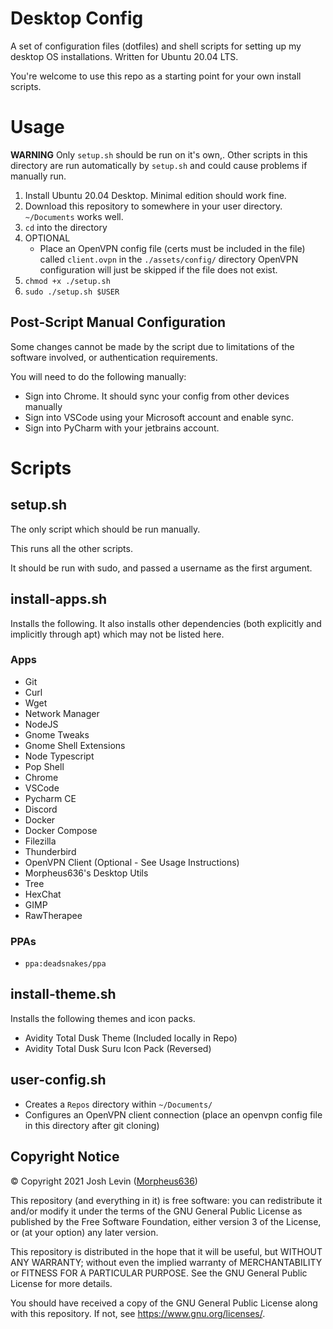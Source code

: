 # Desktop Config
A set of configuration files (dotfiles) and shell scripts for setting up my desktop OS installations. Written for Ubuntu 20.04 LTS.

You're welcome to use this repo as a starting point for your own install scripts.

# Usage
__WARNING__ Only `setup.sh` should be run on it's own,. 
Other scripts in this directory are run automatically by `setup.sh` and could cause problems if manually run.

1. Install Ubuntu 20.04 Desktop. Minimal edition should work fine.
2. Download this repository to somewhere in your user directory. `~/Documents` works well.
3. `cd` into the directory
4. OPTIONAL
    - Place an OpenVPN config file (certs must be included in the file) called `client.ovpn` in the `./assets/config/` directory
    OpenVPN configuration will just be skipped if the file does not exist.
5. `chmod +x ./setup.sh`
6. `sudo ./setup.sh $USER`

## Post-Script Manual Configuration
Some changes cannot be made by the script due to limitations of the software involved, or authentication requirements. 

You will need to do the following manually:
- Sign into Chrome. It should sync your config from other devices manually
- Sign into VSCode using your Microsoft account and enable sync.
- Sign into PyCharm with your jetbrains account.

# Scripts
## setup.sh
The only script which should be run manually. 

This runs all the other scripts.

It should be run with sudo, and passed a username as the first argument.

## install-apps.sh
Installs the following. It also installs other dependencies (both explicitly and implicitly through apt)
which may not be listed here.
### Apps
- Git
- Curl
- Wget
- Network Manager
- NodeJS
- Gnome Tweaks
- Gnome Shell Extensions
- Node Typescript
- Pop Shell
- Chrome
- VSCode
- Pycharm CE
- Discord
- Docker
- Docker Compose
- Filezilla
- Thunderbird
- OpenVPN Client (Optional - See Usage Instructions)
- Morpheus636's Desktop Utils
- Tree
- HexChat
- GIMP
- RawTherapee
### PPAs
- `ppa:deadsnakes/ppa`


## install-theme.sh
Installs the following themes and icon packs.
- Avidity Total Dusk Theme (Included locally in Repo)
- Avidity Total Dusk Suru Icon Pack (Reversed)

## user-config.sh
- Creates a `Repos` directory within `~/Documents/`
- Configures an OpenVPN client connection (place an openvpn config file in this directory after git cloning)

## Copyright Notice
© Copyright 2021 Josh Levin ([Morpheus636](https://github.com/morpheus636))

This repository (and everything in it) is free software: you can redistribute it and/or modify
it under the terms of the GNU General Public License as published by
the Free Software Foundation, either version 3 of the License, or
(at your option) any later version.

This repository is distributed in the hope that it will be useful,
but WITHOUT ANY WARRANTY; without even the implied warranty of
MERCHANTABILITY or FITNESS FOR A PARTICULAR PURPOSE.  See the
GNU General Public License for more details.

You should have received a copy of the GNU General Public License
along with this repository.  If not, see <https://www.gnu.org/licenses/>.
